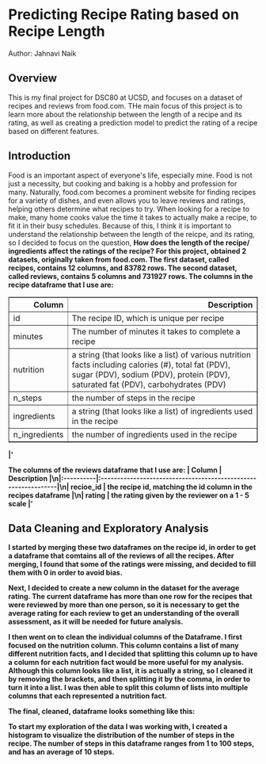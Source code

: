 # Predicting Recipe Rating based on Recipe Length
Author: Jahnavi Naik

## Overview
This is my final project for DSC80 at UCSD, and focuses on a dataset of recipes and reviews from food.com. THe main focus of this project is to learn more about the relationship between the length of a recipe and its rating, as well as creating a prediction model to predict the rating of a recipe based on different features.


## Introduction
Food is an important aspect of everyone's life, especially mine. Food is not just a necessity, but cooking and baking is a hobby and profession for many. Naturally, food.com becomes a prominent website for finding recipes for a variety of dishes, and even allows you to leave reviews and ratings, helping others determine what recipes to try. When looking for a recipe to make, many home cooks value the time it takes to actually make a recipe, to fit it in their busy schedules. Because of this, I think it is important to understand the relationship between the length of the reicpe, and its rating, so I decided to focus on the question, <b>How does the length of the recipe/ ingredients affect the ratings of the recipe?<b> 
For this project, obtained 2 datasets, originally taken from food.com. The first dataset, called recipes, contains 12 columns, and 83782 rows. The second dataset, called reviews, contains 5 columns and 731927 rows. 
The columns in the recipe dataframe that I use are:
<table border="1" class="dataframe">
  <thead>
    <tr style="text-align: right;">
      <th>Column</th>
      <th>Description</th>
    </tr>
  </thead>
  <tbody>
    <tr>
      <td>id</td>
      <td>The recipe ID, which is unique per recipe</td>
    </tr>
    <tr>
      <td>minutes</td>
      <td>The number of minutes it takes to complete a recipe</td>
    </tr>
    <tr>
      <td>nutrition</td>
      <td>a string (that looks like a list) of various nutrition facts including calories (#), total fat (PDV), sugar (PDV), sodium (PDV), protein (PDV), saturated fat (PDV), carbohydrates (PDV)</td>
    </tr>
    <tr>
      <td>n_steps</td>
      <td>the number of steps in the recipe</td>
    </tr>
    <tr>
      <td>ingredients</td>
      <td>a string (that looks like a list) of ingredients used in the recipe</td>
    </tr>
    <tr>
      <td>n_ingredients</td>
      <td>the number of ingredients used in the recipe</td>
    </tr>
  </tbody>
</table>                                                                                                                                            |'

The columns of the reviews dataframe that I use are:
| Column    | Description                                                    |\n|:----------|:---------------------------------------------------------------|\n| recioe_id | the recipe id, matching the id column in the recipes dataframe |\n| rating    | the rating given by the reviewer on a 1 - 5 scale              |'


## Data Cleaning and Exploratory Analysis
I started by merging these two dataframes on the recipe id, in order to get a dataframe that comtains all of the reviews of all the recipes. After merging, I found that some of the ratings were missing, and decided to fill them with 0 in order to avoid bias.

Next, I decided to create a new column in the dataset for the average rating. The current dataframe has more than one row for the recipes that were reviewed by more than one person, so it is necessary to get the average rating for each review to get an understanding of the overall assessment, as it will be needed for future analysis.

I then went on to clean the individual columns of the Dataframe. I first focused on the nutrition column. This column contains a list of many different nutrition facts, and I decided that splitting this column up to have a column for each nutrition fact would be more useful for my analysis. Although this column looks like a list, it is actually a string, so I cleaned it by removing the brackets, and then splitting it by the comma, in order to turn it into a list. I was then able to split this column of lists into multiple columns that each represented a nutrition fact.

The final, cleaned, dataframe looks something like this:

To start my exploration of the data I was working with, I created a histogram to visualize the distribution of the number of steps in the recipe. The number of steps in this dataframe ranges from 1 to 100 steps, and has an average of 10 steps.




